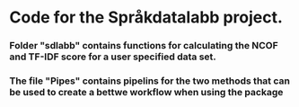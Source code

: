 # Code for the Språkdatalabb project.
### Folder "sdlabb" contains functions for calculating the NCOF and TF-IDF score for a user specified data set. 
### The file "Pipes" contains pipelins for the two methods that can be used to create a bettwe workflow when using the package 